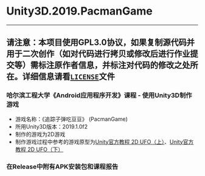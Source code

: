 # Unity3D.2019.PacmanGame

---

## 请注意：本项目使用GPL3.0协议，如果复制源代码并用于二次创作（如对代码进行拷贝或修改后进行作业提交等）需标注原作者信息，并标注对代码的修改之处所在。详细信息请看[`LICENSE`](https://github.com/zjw1111/Unity3D.2019.PacmanGame/blob/master/LICENSE)文件

### 哈尔滨工程大学《Android应用程序开发》课程 - 使用Unity3D制作游戏

- 游戏名称：《追踪子弹吃豆豆》 (PacmanGame)
- 所用Unity3D版本：2019.1.0f2
- 制作的游戏为2D游戏
- 制作游戏过程中参考的游戏原型为[Unity官方教程 2D UFO（上）](https://www.jianshu.com/p/1def7f04597d)、[Unity官方教程 2D UFO（下）](https://www.jianshu.com/p/67f3537e7976)

### 在Release中附有APK安装包和课程报告
